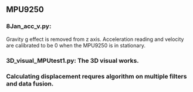 ## MPU9250
### 8Jan_acc_v.py: 
Gravity g effect is removed from z axis.
Acceleration reading and velocity are calibrated to be 0 when the MPU9250 is in stationary.
### 3D_visual_MPUtest1.py: The 3D visual works.


### Calculating displacement requres algorithm on multiple filters and data fusion.
